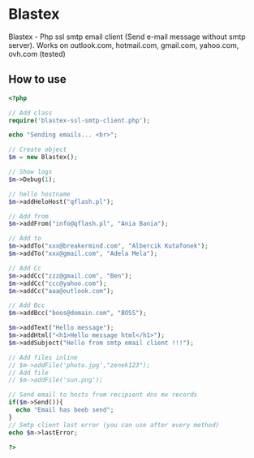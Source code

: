 # Blastex
Blastex - Php ssl smtp email client (Send e-mail message without smtp server). Works on outlook.com, hotmail.com, gmail.com, yahoo.com, ovh.com (tested)


## How to use
```php
<?php

// Add class
require('blastex-ssl-smtp-client.php');

echo "Sending emails... <br>";

// Create object
$m = new Blastex();

// Show logs
$m->Debug(1);

// hello hostname
$m->addHeloHost("qflash.pl");

// Add from
$m->addFrom("info@qflash.pl", "Ania Bania");

// Add to
$m->addTo("xxx@breakermind.com", "Albercik Kutafonek");
$m->addTo("xxx@gmail.com", "Adela Mela");

// Add Cc
$m->addCc("zzz@gmail.com", "Ben");
$m->addCc("ccc@yahoo.com");
$m->addCc("aaa@outlook.com");

// Add Bcc
$m->addBcc("boos@domain.com", "BOSS");    

$m->addText("Hello message");
$m->addHtml("<h1>Hello message html</h1>");
$m->addSubject("Hello from smtp email client !!!");

// Add files inline
// $m->addFile('photo.jpg',"zenek123");
// Add file
// $m->addFile('sun.png');

// Send email to hosts from recipient dns mx records
if($m->Send()){
  echo "Email has beeb send";
}
// Smtp client last error (you can use after every method)
echo $m->lastError;

?>
```
